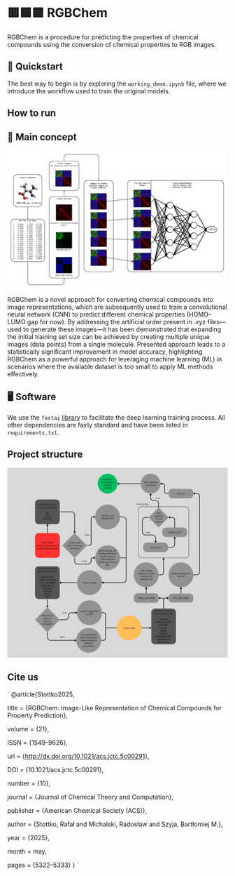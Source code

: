 # 🟥🟩🟦 RGBChem
RGBChem is a procedure for predicting the properties of chemical compounds using the conversion of chemical properties to RGB images.

## 🚀 Quickstart
The best way to begin is by exploring the `working_demo.ipynb` file, where we introduce the workflow used to train the original models.

## How to run 

## 🧠 Main concept

<img src="workflow.png" alt="Concept" width="800">

RGBChem is a novel approach for converting chemical compounds into image representations, which are subsequently used to train a convolutional neural network (CNN) to predict different chemical properties (HOMO–LUMO gap for now). By addressing the artificial order present in .xyz files—used to generate these images—it has been demonstrated that expanding the initial training set size can be achieved by creating multiple unique images (data points) from a single molecule. Presented approach leads to a statistically significant improvement in model accuracy, highlighting RGBChem as a powerful approach
for leveraging machine learning (ML) in scenarios where the available dataset is too small to apply ML methods effectively.

## 🖥️ Software
We use the `fastai` [library](https://github.com/fastai/fastai) to facilitate the deep learning training process. All other dependencies are fairly standard and have been listed in `requirements.txt`.

## Project structure

<img src="rgbchem_scheme.png" alt="Concept" width="800">


## Cite us

`
@article{Stottko2025,

  title = {RGBChem: Image-Like Representation of Chemical Compounds for Property Prediction},
  
  volume = {21},
  
  ISSN = {1549-9626},
  
  url = {http://dx.doi.org/10.1021/acs.jctc.5c00291},
  
  DOI = {10.1021/acs.jctc.5c00291},
  
  number = {10},
  
  journal = {Journal of Chemical Theory and Computation},
  
  publisher = {American Chemical Society (ACS)},
  
  author = {Stottko,  Rafał and Michalski,  Radosław and Szyja,  Bartłomiej M.},
  
  year = {2025},
  
  month = may,
  
  pages = {5322–5333}
}
`
